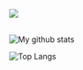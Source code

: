<a href="mailto:neceporenkostepan@gmail.com">
  <img src="https://img.shields.io/badge/Gmail-D14836?style=for-the-badge&logo=gmail&logoColor=white" />
</a>
<br></br>

![My github stats](https://github-readme-stats.vercel.app/api?username=MentalBlood&show_icons=true&hide_border=true&theme=dark)

![Top Langs](https://github-readme-stats.vercel.app/api/top-langs/?username=MentalBlood&hide_border=true&layout=compact&theme=dark&hide=jupyter%20notebook)

